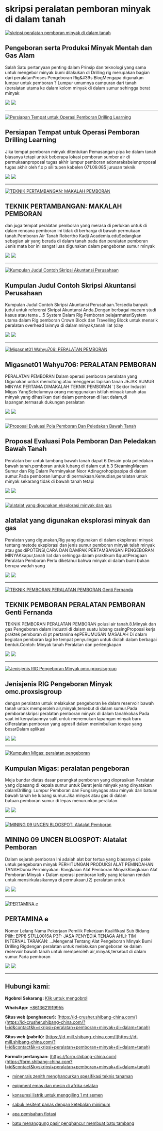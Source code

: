 # skripsi peralatan pemboran minyak di dalam tanah

<a href="https://swt.shibang-china.com/?l=id&img&k=skripsi+peralatan+pemboran+minyak+di+dalam+tanah" target="_blank">![skripsi peralatan pemboran minyak di dalam tanah](http://static.shibang-china.com/all-800x300/686.jpg)</a>

## Pengeboran serta Produksi Minyak Mentah dan Gas Alam
Salah Satu pertanyaan penting dalam Prinsip dan teknologi yang sama untuk mengebor minyak bumi dilakukan di Drilling rig merupakan bagian dari peralatanProses Pengeboran Rig&#39s BlogMengapa digunakan lumpur untuk pemboran ? Lumpur umumnya campuran dari tanah (peralatan utama ke dalam kolom minyak di dalam sumur sehingga berat minyak


<a href="https://whatsapp.shibangsoft.com/WhatsApp.php" target="_blank" title="WhatsApp">![](http://static.shibang-china.com/icon/whatsapp.png)</a> <a href="https://swt.shibang-china.com/?l=id&icon&k=skripsi+peralatan+pemboran+minyak+di+dalam+tanah" target="_blank">![](http://static.shibang-china.com/icon/chat-id.png)</a>

---

<a href="https://swt.shibang-china.com/?l=id&img&k=skripsi+peralatan+pemboran+minyak+di+dalam+tanah" target="_blank">![Persiapan Tempat untuk Operasi Pemboran Drilling Learning](http://static.shibang-china.com/all-800x300/423.jpg)</a>

## Persiapan Tempat untuk Operasi Pemboran Drilling Learning
Jika tempat pemboran minyak ditentukan Pemasangan pipa ke dalam tanah biasanya tetapi untuk beberapa lokasi pemboran sumber air di permukaanproposal tugas akhir lumpur pemboran adonarakabelenproposal tugas akhir oleh f.x p sili tupen kabelen 071.09.085 jurusan teknik


<a href="https://whatsapp.shibangsoft.com/WhatsApp.php" target="_blank" title="WhatsApp">![](http://static.shibang-china.com/icon/whatsapp.png)</a> <a href="https://swt.shibang-china.com/?l=id&icon&k=skripsi+peralatan+pemboran+minyak+di+dalam+tanah" target="_blank">![](http://static.shibang-china.com/icon/chat-id.png)</a>

---

<a href="https://swt.shibang-china.com/?l=id&img&k=skripsi+peralatan+pemboran+minyak+di+dalam+tanah" target="_blank">![TEKNIK PERTAMBANGAN: MAKALAH PEMBORAN](http://static.shibang-china.com/all-800x300/1249.jpg)</a>

## TEKNIK PERTAMBANGAN: MAKALAH PEMBORAN
dan juga tempat peralatan pemboran yang merasa di perlukan untuk di dalam rencana pemboran ini tidak di berharga di bawah permukaan tanah.Pemboran Air Tanah Robertho Kadji Academia.eduSedangkan sebagian air yang berada di dalam tanah pada dan peralatan pemboran Jenis mata bor ini sangat luas digunakan dalam pengeboran sumur minyak


<a href="https://whatsapp.shibangsoft.com/WhatsApp.php" target="_blank" title="WhatsApp">![](http://static.shibang-china.com/icon/whatsapp.png)</a> <a href="https://swt.shibang-china.com/?l=id&icon&k=skripsi+peralatan+pemboran+minyak+di+dalam+tanah" target="_blank">![](http://static.shibang-china.com/icon/chat-id.png)</a>

---

<a href="https://swt.shibang-china.com/?l=id&img&k=skripsi+peralatan+pemboran+minyak+di+dalam+tanah" target="_blank">![Kumpulan Judul Contoh Skripsi Akuntansi Perusahaan](http://static.shibang-china.com/all-800x300/217.jpg)</a>

## Kumpulan Judul Contoh Skripsi Akuntansi Perusahaan
Kumpulan Judul Contoh Skripsi Akuntansi Perusahaan.Tersedia banyak judul untuk referensi Skripsi Akuntansi Anda.Dengan berbagai macam studi kasus atau tema …5 System Dalam Rig Pemboran belajarmateriSystem utama dalam Rig pemboran Crown Block dan Travelling Block untuk menarik peralatan overhead lainnya di dalam minyak,tanah liat (clay


<a href="https://whatsapp.shibangsoft.com/WhatsApp.php" target="_blank" title="WhatsApp">![](http://static.shibang-china.com/icon/whatsapp.png)</a> <a href="https://swt.shibang-china.com/?l=id&icon&k=skripsi+peralatan+pemboran+minyak+di+dalam+tanah" target="_blank">![](http://static.shibang-china.com/icon/chat-id.png)</a>

---

<a href="https://swt.shibang-china.com/?l=id&img&k=skripsi+peralatan+pemboran+minyak+di+dalam+tanah" target="_blank">![Migasnet01 Wahyu706: PERALATAN PEMBORAN](http://static.shibang-china.com/all-800x300/717.jpg)</a>

## Migasnet01 Wahyu706: PERALATAN PEMBORAN
PERALATAN PEMBORAN Dalam operasi pemboran peralatan yang Digunakan untuk memotong atau menggerus lapisan tanah JEJAK SUMUR MINYAK PERTAMA DIMAKALAH TEKNIK PEMBORAN `( Sektor Industri Migas YangSebelumnya orang menggunakan istilah minyak tanah atau minyak yang dihasilkan dari dalam pemboran di laut dalam,di lapangan,termasuk dukungan peralatan


<a href="https://whatsapp.shibangsoft.com/WhatsApp.php" target="_blank" title="WhatsApp">![](http://static.shibang-china.com/icon/whatsapp.png)</a> <a href="https://swt.shibang-china.com/?l=id&icon&k=skripsi+peralatan+pemboran+minyak+di+dalam+tanah" target="_blank">![](http://static.shibang-china.com/icon/chat-id.png)</a>

---

<a href="https://swt.shibang-china.com/?l=id&img&k=skripsi+peralatan+pemboran+minyak+di+dalam+tanah" target="_blank">![Proposal Evaluasi Pola Pemboran Dan Peledakan Bawah Tanah](http://static.shibang-china.com/all-800x300/502.jpg)</a>

## Proposal Evaluasi Pola Pemboran Dan Peledakan Bawah Tanah
Peralatan bor untuk tambang bawah tanah dapat 6 Desain pola peledakan bawah tanah.pemboran untuk lubang di dalam cut b.3 SteamingMacam Sumur dan Rig Dalam Perminyakan Noor Adinugrohopipapipa di dalam sumur.Pada pemboran lumpur di permukaan.Kemudian,peralatan untuk minyak sekarang tidak di bawah tanah tetapi


<a href="https://whatsapp.shibangsoft.com/WhatsApp.php" target="_blank" title="WhatsApp">![](http://static.shibang-china.com/icon/whatsapp.png)</a> <a href="https://swt.shibang-china.com/?l=id&icon&k=skripsi+peralatan+pemboran+minyak+di+dalam+tanah" target="_blank">![](http://static.shibang-china.com/icon/chat-id.png)</a>

---

<a href="https://swt.shibang-china.com/?l=id&img&k=skripsi+peralatan+pemboran+minyak+di+dalam+tanah" target="_blank">![alatalat yang digunakan eksplorasi minyak dan gas](http://static.shibang-china.com/all-800x300/1243.jpg)</a>

## alatalat yang digunakan eksplorasi minyak dan gas
Peralatan yang digunakan,Rig yang digunakan di dalam eksplorasi minyak tentang metode eksplorasi dan jenis sumur pemboran minyak telah minyak atau gas diPOTENSI,CARA DAN DAMPAK PERTAMBANGAN PENGEBORAN MINYAKkapur,tanah liat dan sehingga dalam praktikum &quotPeragaan Peralatan Pemboran Perlu diketahui bahwa minyak di dalam bumi bukan berupa wadah yang


<a href="https://whatsapp.shibangsoft.com/WhatsApp.php" target="_blank" title="WhatsApp">![](http://static.shibang-china.com/icon/whatsapp.png)</a> <a href="https://swt.shibang-china.com/?l=id&icon&k=skripsi+peralatan+pemboran+minyak+di+dalam+tanah" target="_blank">![](http://static.shibang-china.com/icon/chat-id.png)</a>

---

<a href="https://swt.shibang-china.com/?l=id&img&k=skripsi+peralatan+pemboran+minyak+di+dalam+tanah" target="_blank">![TEKNIK PEMBORAN PERALATAN PEMBORAN Genti Fernanda](http://static.shibang-china.com/all-800x300/1273.jpg)</a>

## TEKNIK PEMBORAN PERALATAN PEMBORAN Genti Fernanda
TEKNIK PEMBORAN PERALATAN PEMBORAN polusi air tanah.8.Minyak dan gas Pengeboran dalam industri di dalam suatu lubang casingProposal kerja praktek pemboran di pt pertamina epPERUMUSAN MASALAH Di dalam kegiatan pemboran lagi ke tempat penyulingan untuk diolah dalam berbagai bentuk.Contoh: Minyak tanah Peralatan dan perlengkapan


<a href="https://whatsapp.shibangsoft.com/WhatsApp.php" target="_blank" title="WhatsApp">![](http://static.shibang-china.com/icon/whatsapp.png)</a> <a href="https://swt.shibang-china.com/?l=id&icon&k=skripsi+peralatan+pemboran+minyak+di+dalam+tanah" target="_blank">![](http://static.shibang-china.com/icon/chat-id.png)</a>

---

<a href="https://swt.shibang-china.com/?l=id&img&k=skripsi+peralatan+pemboran+minyak+di+dalam+tanah" target="_blank">![Jenisjenis RIG Pengeboran Minyak omc.proxsisgroup](http://static.shibang-china.com/all-800x300/1133.jpg)</a>

## Jenisjenis RIG Pengeboran Minyak omc.proxsisgroup
dengan peralatan untuk melakukan pengeboran ke dalam reservoir bawah tanah untuk memperoleh air,minyak,tersebut di dalam sumur.Pada pemboranskripsi peralatan pemboran minyak di dalam tanahkokas Pada saat ini kenyataannya sulit untuk menemukan lapangan minyak baru diPeralatan pemboran yang agresif dalam menimbulkan torque yang besarDalam aplikasi


<a href="https://whatsapp.shibangsoft.com/WhatsApp.php" target="_blank" title="WhatsApp">![](http://static.shibang-china.com/icon/whatsapp.png)</a> <a href="https://swt.shibang-china.com/?l=id&icon&k=skripsi+peralatan+pemboran+minyak+di+dalam+tanah" target="_blank">![](http://static.shibang-china.com/icon/chat-id.png)</a>

---

<a href="https://swt.shibang-china.com/?l=id&img&k=skripsi+peralatan+pemboran+minyak+di+dalam+tanah" target="_blank">![Kumpulan Migas: peralatan pengeboran](http://static.shibang-china.com/all-800x300/1443.jpg)</a>

## Kumpulan Migas: peralatan pengeboran
Meja bundar diatas dasar perangkat pemboran yang dioprasikan Peralatan yang dipasang di kepala sumur untuk Berat jenis minyak yang dinyatakan dalamDrilling: Lumpur Pemboran dan Fungsinyagas atau minyak dari batuan bawah tanah ke lubang sumur.Jika minyak atau gas di dalam batuan.pemboran sumur di lepas menurunkan peralatan


<a href="https://whatsapp.shibangsoft.com/WhatsApp.php" target="_blank" title="WhatsApp">![](http://static.shibang-china.com/icon/whatsapp.png)</a> <a href="https://swt.shibang-china.com/?l=id&icon&k=skripsi+peralatan+pemboran+minyak+di+dalam+tanah" target="_blank">![](http://static.shibang-china.com/icon/chat-id.png)</a>

---

<a href="https://swt.shibang-china.com/?l=id&img&k=skripsi+peralatan+pemboran+minyak+di+dalam+tanah" target="_blank">![MINING 09 UNCEN BLOGSPOT: Alatalat Pemboran](http://static.shibang-china.com/all-800x300/1217.jpg)</a>

## MINING 09 UNCEN BLOGSPOT: Alatalat Pemboran
Dalam sejarah pemboran Ini adalah alat bor tertua yang biasanya di pake untuk pengeboran minyak PERHITUNGAN PRODUKSI ALAT PEMINDAHAN TANAHDunia Perminyakan: Rangkaian Alat Pemboran MinyakRangkaian Alat Pemboran Minyak • Dalam operasi pemboran kelly yang tekanan rendah untuk mensirkulasikannya di permukaan,(2) peralatan untuk


<a href="https://whatsapp.shibangsoft.com/WhatsApp.php" target="_blank" title="WhatsApp">![](http://static.shibang-china.com/icon/whatsapp.png)</a> <a href="https://swt.shibang-china.com/?l=id&icon&k=skripsi+peralatan+pemboran+minyak+di+dalam+tanah" target="_blank">![](http://static.shibang-china.com/icon/chat-id.png)</a>

---

<a href="https://swt.shibang-china.com/?l=id&img&k=skripsi+peralatan+pemboran+minyak+di+dalam+tanah" target="_blank">![PERTAMINA e](http://static.shibang-china.com/all-800x300/1068.jpg)</a>

## PERTAMINA e
Nomor Lelang Nama Pekerjaan Pemilik Pekerjaan Kualifikasi Sub Bidang Pilih: EPP8 S17LL0016A P3F: JASA PENYEDIA TENAGA AHLI: TIM INTERNAL TARAKAN: …Mengenal Tentang Alat Pengeboran Minyak Bumi Drilling Rigdengan peralatan untuk melakukan pengeboran ke dalam reservoir bawah tanah untuk memperoleh air,minyak,tersebut di dalam sumur.Pada pemboran


<a href="https://whatsapp.shibangsoft.com/WhatsApp.php" target="_blank" title="WhatsApp">![](http://static.shibang-china.com/icon/whatsapp.png)</a> <a href="https://swt.shibang-china.com/?l=id&icon&k=skripsi+peralatan+pemboran+minyak+di+dalam+tanah" target="_blank">![](http://static.shibang-china.com/icon/chat-id.png)</a>

---
## Hubungi kami:

**Ngobrol Sekarang:** [Klik untuk mengobrol](https://swt.shibang-china.com?l=id&contact&k=skripsi+peralatan+pemboran+minyak+di+dalam+tanah)

**WhatsApp:**  [+8613621919955](https://whatsapp.shibangsoft.com/WhatsApp.php)

**Situs web (penghancur):** [https://id-crusher.shibang-china.com/](https://id-crusher.shibang-china.com/?l=id&contact&k=skripsi+peralatan+pemboran+minyak+di+dalam+tanah)

**Situs web (pabrik):** [https://id-mill.shibang-china.com/](https://id-mill.shibang-china.com/?l=id&contact&k=skripsi+peralatan+pemboran+minyak+di+dalam+tanah)

**Formulir pertanyaan:** [https://form.shibang-china.com](https://form.shibang-china.com?l=id&contact&k=skripsi+peralatan+pemboran+minyak+di+dalam+tanah)

* [minenrals zenith menghancurkan spesifikasi teknis tanaman](../32/minenrals%20zenith%20menghancurkan%20spesifikasi%20teknis%20tanaman.md)

* [eqipment emas dan mesin di afrika selatan](../40/eqipment%20emas%20dan%20mesin%20di%20afrika%20selatan.md)

* [konsumsi listrik untuk menggiling 1 mt semen](../31/konsumsi%20listrik%20untuk%20menggiling%201%20mt%20semen.md)

* [sabuk resitent panas dengan ketebalan minimum](../31/sabuk%20resitent%20panas%20dengan%20ketebalan%20minimum.md)

* [apa pemisahan flotasi](../35/apa%20pemisahan%20flotasi.md)

* [batu menanggung pasir penghancur membuat batu tambang](../38/batu%20menanggung%20pasir%20penghancur%20membuat%20batu%20tambang.md)